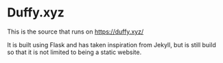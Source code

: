 Duffy.xyz
=========

This is the source that runs on https://duffy.xyz/

It is built using Flask and has taken inspiration from Jekyll, but is still build so that it is not limited to being a static website.
